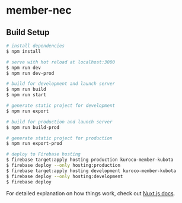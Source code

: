 # member-nec

## Build Setup

```bash
# install dependencies
$ npm install

# serve with hot reload at localhost:3000
$ npm run dev
$ npm run dev-prod

# build for development and launch server
$ npm run build
$ npm run start

# generate static project for development
$ npm run export

# build for production and launch server
$ npm run build-prod

# generate static project for production
$ npm run export-prod

# deploy to Firebase hosting
$ firebase target:apply hosting production kuroco-member-kubota
$ firebase deploy --only hosting:production
$ firebase target:apply hosting development kuroco-member-kubota
$ firebase deploy --only hosting:development
$ firebase deploy
```

For detailed explanation on how things work, check out [Nuxt.js docs](https://nuxtjs.org).
